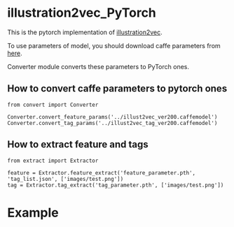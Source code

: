 # illustration2vec_PyTorch
This is the pytorch implementation of [illustration2vec](https://github.com/rezoo/illustration2vec).

To use parameters of model, you should download caffe parameters from [here](https://github.com/rezoo/illustration2vec/releases).

Converter module converts these parameters to PyTorch ones.

## How to convert caffe parameters to pytorch ones

```
from convert import Converter

Converter.convert_feature_params('../illust2vec_ver200.caffemodel')
Converter.convert_tag_params('../illust2vec_tag_ver200.caffemodel')
```

## How to extract feature and tags

```
from extract import Extractor

feature = Extractor.feature_extract('feature_parameter.pth', 'tag_list.json', ['images/test.png'])
tag = Extractor.tag_extract('tag_parameter.pth', ['images/test.png'])
```

# Example

